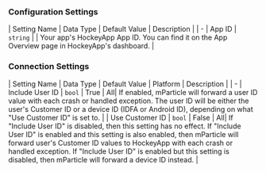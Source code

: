 

### Configuration Settings

| Setting Name |  Data Type    | Default Value  | Description |
| -
| App ID | `string` | <unset> | Your app's HockeyApp App ID.  You can find it on the App Overview page in HockeyApp's dashboard. |


### Connection Settings

| Setting Name |  Data Type    | Default Value | Platform | Description |
| -
| Include User ID | `bool` | True | All| If enabled, mParticle will forward a user ID value with each crash or handled exception.  The user ID will be either the user's Customer ID or a device ID (IDFA or Android ID), depending on what "Use Customer ID" is set to. |
| Use Customer ID | `bool` | False | All| If "Include User ID" is disabled, then this setting has no effect.  If "Include User ID" is enabled and this setting is also enabled, then mParticle will forward user's Customer ID values to HockeyApp with each crash or handled exception.  If "Include User ID" is enabled but this setting is disabled, then mParticle will forward a device ID instead. |
